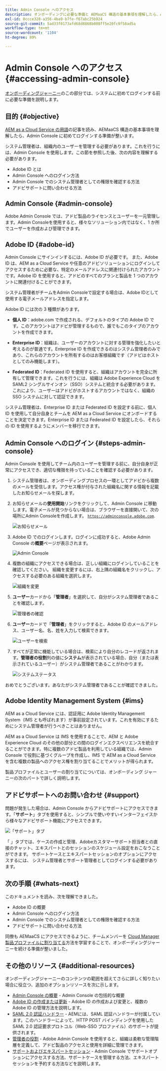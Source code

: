 ```yaml
---
title: Admin Console へのアクセス
description: オンボーディングに必要な準備と AEMaaCS 構造の基本事項を理解したら、Admin Console に初めてログインする準備が整います。
exl-id: 0ccce328-a356-4ba9-b7fe-f67abc25b924
source-git-commit: 5ad33f0173afd68d8868b088ff5e20fc9f58ad5a
workflow-type: tm+mt
source-wordcount: '1104'
ht-degree: 89%

---
```


# Admin Console へのアクセス {#accessing-admin-console}

[オンボーディングジャーニー](overview.md)のこの部分では、システムに初めてログインする前に必要な準備を説明します。

## 目的 {#objective}

[AEM as a Cloud Service の用語](terminology.md)の記事を読み、AEMaaCS 構造の基本事項を理解したら、Admin Console に初めてログインする準備が整います。

システム管理者は、組織内のユーザーを管理する必要があります。これを行うには、Admin Console を使用します。この節を参照した後、次の内容を理解する必要があります。

* Adobe ID とは
* Admin Console へのログイン方法
* Admin Console でのシステム管理者としての権限を確認する方法
* アドビサポートに問い合わせる方法

## Admin Console {#admin-console}

Adobe Admin Console では、アドビ製品のライセンスとユーザーを一元管理します。Admin Consoleを使用すると、様々なソリューション内ではなく、1 か所でユーザーを作成および管理できます。

## Adobe ID {#adobe-id}

Admin Console にサインインするには、Adobe ID が必要です。 また、Adobe ID は、AEM as a Cloud Service や任意のアドビソリューションにログインしてアクセスするために必要な、特定のメールアドレスに関連付けられたアカウントです。Adobe ID を使用すると、アドビのすべてのプランと製品を 1 つのアカウントに関連付けることができます。

システム管理者がチームをAdmin Consoleで設定する場合は、Adobe IDとして使用する電子メールアドレスを指定します。

Adobe ID には次の 3 種類があります。

* **個人 ID**：adobe.com で作成される、デフォルトのタイプの Adobe ID です。このアカウントはアドビが管理するもので、誰でもこのタイプのアカウントを作成できます。

* **Enterprise ID**：組織は、ユーザーのアカウントに対する管理を強化したいと考えるのが普通です。Enterprise ID を作成できるのはシステム管理者のみであり、これらのアカウントを所有するのはお客様組織です（アドビはホストとしてのみ機能します）。

* **Federated ID**：Federated ID を使用すると、組織はアカウントを完全に所有して管理できます。これを行うには、組織は Adobe Experience Cloud を SAML2 シングルサインオン（SSO）システムと統合する必要があります。これにより、ユーザーはアドビがホストするアカウントではなく、組織の SSO システムに対して認証できます。

システム管理者は、Enterprise ID または Federated ID を設定する前に、個人 ID を使用して自分自身とチームを AEM as a Cloud Service にオンボードすることを決定できます。Enterprise ID または Federated ID を設定したら、それらの ID を使用するようにメンバーを移行できます。

## Admin Console へのログイン {#steps-admin-console}

Admin Console を使用してチーム内のユーザーを管理する前に、自分自身が正常にアクセスでき、適切な権限を持っていることを確認する必要があります。

1. システム管理者は、オンボーディングプロセスの一環としてアドビから複数のメールを受信します。アクセス権が付与された組織名に関する情報を記載したお知らせメールを探します。

1. お知らせメールの&#x200B;**使用開始**&#x200B;リンクをクリックして、Admin Console に移動します。電子メールが見つからない場合は、ブラウザーを直接開いて、次の場所にAdmin Consoleを作成します。 [`https://adminconsole.adobe.com`](https://adminconsole.adobe.com).

   ![お知らせメール](/help/journey-onboarding/assets/get-started-email.png)

1. Adobe ID でのログインします。ログインに成功すると、Adobe Admin Console の&#x200B;**概要**&#x200B;ページが表示されます。

   ![Admin Console](/help/journey-onboarding/assets/get-started1.png)

1. 複数の組織にアクセスできる場合は、正しい組織にログインしていることを確認してください。 組織を変更するには、右上隅の組織名をクリックし、アクセスする必要のある組織を選択します。

   ![組織を変更](/help/journey-onboarding/assets/admin-console-orgswitch.png)

1. **ユーザー**&#x200B;カードから「**管理者**」を選択して、自分がシステム管理者であることを確認します。

   ![管理者の確認](/help/journey-onboarding/assets/get-started2.png)

1. **ユーザー**&#x200B;カードで「**管理者**」をクリックすると、Adobe ID のメールアドレス、ユーザー名、名、姓を入力して検索できます。

   ![ユーザーを検索](/help/journey-onboarding/assets/get-started3.png)

1. すべてが正常に機能している場合は、検索により自分のレコードが返されます。**管理者の役割**&#x200B;列の値に&#x200B;**システム**&#x200B;が表示されている場合、自分（または表示されているユーザー）がシステム管理者であることがわかります。

   ![システムステータス](/help/journey-onboarding/assets/get-started4.png)

おめでとうございます。あなたがシステム管理者であることが確認できました。

## Adobe Identity Management System {#ims}

AEM as a Cloud Service には、認証用に Adobe Identity Management System（IMS とも呼ばれます）が事前設定されています。これを有効にするためにシステム管理者が行うべきことはありません。

AEM as a Cloud Service は IMS を使用することで、AEM と Adobe Experience Cloud のその他の部分との間のログインエクスペリエンスを統合することができます。特に複数のアドビ製品を利用している組織では、Admin Console で役割に基づくグループを作成し、IMS で AEM as a Cloud Service を含む複数の製品へのアクセス権を割り当てることでメリットが得られます。

製品プロファイルとユーザーの割り当てについては、オンボーディング ジャーニーの次のパートで詳しく説明します。

## アドビサポートへのお問い合わせ {#support}

問題が発生した場合は、Admin Console からアドビサポートにアクセスできます。「**サポート**」タブを使用すると、シンプルで使いやすいインターフェイスから様々なアドビサポート機能にアクセスできます。

![「サポート」タブ](/help/journey-onboarding/assets/support-menu.png)

「 」タブでは、ケースの作成と管理、Adobeカスタマーサポート担当者との直接のチャット、エキスパートとのセッションのスケジュール設定をおこなうことができます。 サポートケースとエキスパートセッションのオプションにアクセスするには、 システム管理者とサポート管理者としてログインする必要があります。

## 次の手順 {#whats-next}

このドキュメントを読み、次を理解できました。

* Adobe ID の概要
* Admin Console へのログイン方法
* Admin Console でのシステム管理者としての権限を確認する方法
* アドビサポートに問い合わせる方法

同僚も AEMaaCS にアクセスできるように、チームメンバーを [Cloud Manager 製品プロファイルに割り当てる](assign-profiles-cloud-manager.md)方法を学習することで、オンボーディングジャーニーを続ける準備が整いました。

## その他のリソース {#additional-resources}

オンボーディングジャーニーのコンテンツの範囲を超えてさらに詳しく知りたい場合に役立つ、追加のオプションリソースを次に示します。

* [Admin Console の概要](https://helpx.adobe.com/jp/enterprise/using/admin-console.html) - Admin Console の包括的な概要
* [Adobe ID の作成または更新](https://helpx.adobe.com/jp/manage-account/using/create-update-adobe-id.html#HowtocreateorupdateyourAdobeID) - Adobe ID の作成および変更と、複数の Adobe ID の管理方法を説明します。
* [SAML 2.0 認証ハンドラー](https://experienceleague.adobe.com/docs/experience-manager-65/administering/security/saml-2-0-authenticationhandler.html?lang=ja) - AEMには、SAML 認証ハンドラーが付属しています。このハンドラーによって、HTTP POST バインディングを使用した SAML 2.0 認証要求プロトコル（Web-SSO プロファイル）のサポートが提供されます。
* [管理者の役割](https://helpx.adobe.com/jp/enterprise/using/admin-roles.ug.html) - Adobe Admin Console を使用すると、組織は柔軟な管理階層を定義して、アドビ製品のアクセスと使用を詳細に管理できます。
* [サポートおよびエキスパートセッション](https://helpx.adobe.com/jp/enterprise/admin-guide.html/enterprise/using/support-for-experience-cloud.ug.html) - Admin Console でサポートオプションにアクセスする方法、サポートケースを管理する方法、エキスパートセッションを予約する方法などを説明します。
